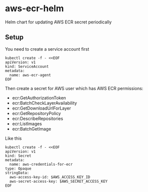 # aws-ecr-helm
Helm chart for updating AWS ECR secret periodically

## Setup

You need to create a service account first

```shell
kubectl create -f - <<EOF
apiVersion: v1
kind: ServiceAccount
metadata:
  name: aws-ecr-agent
EOF
```

Then create a secret for AWS user which has AWS ECR permissions:

 - ecr:GetAuthorizationToken
 - ecr:BatchCheckLayerAvailability
 - ecr:GetDownloadUrlForLayer
 - ecr:GetRepositoryPolicy
 - ecr:DescribeRepositories
 - ecr:ListImages
 - ecr:BatchGetImage

Like this

```shell
kubectl create -f - <<EOF
apiVersion: v1
kind: Secret
metadata:
  name: aws-credentials-for-ecr
type: Opaque
stringData:
  aws-access-key-id: $AWS_ACCESS_KEY_ID
  aws-secret-access-key: $AWS_SECRET_ACCESS_KEY
EOF
```
